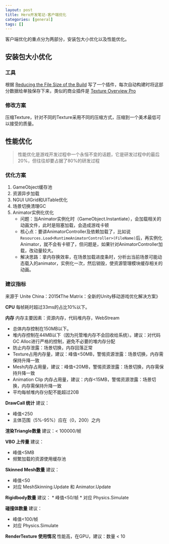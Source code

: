 ```yaml
---
layout: post
title: Hero开发笔记-客户端优化
categories: [general]
tags: []
---
```


客户端优化的重点分为两部分，安装包大小优化以及性能优化。

## 安装包大小优化 ##

### 工具 ###
根据 [Reducing the File Size of the Build](http://docs.unity3d.com/Manual/ReducingFilesize.html) 写了一个插件，每次自动构建时将这部分数据给单独保存下来，类似的商业插件是 [Texture Overview Pro](https://kharma.unity3d.com/en/#!/content/10832)

### 修改方案 ###

压缩Texture，针对不同的Texture采用不同的压缩方式，压缩到一个美术最低可以接受的质量。

## 性能优化 ##

> 性能优化是游戏开发过程中一个永恒不变的话题，它是研发过程中的最后20%，但往往却要占据了80%的研发过程

### 优化方案 ###

1. GameObject缓存池
1. 资源异步加载
1. NGUI UIGrid和UITable优化
1. 场景切换清理GC
1. Animator实例化优化
	* 问题：当Animator实例化时（GameObject.Instantiate），会加载相关的动画文件，此时是阻塞加载，会造成游戏卡顿
	* 核心点：要讲AnimatorController及依赖加载了，比如说`Resources.Load<RuntimeAnimatorController>(FileName)`后，再实例化Animator，就不会有卡顿了，但问题是，如果针对AnimatorController加载，改动量较大。
	* 解决思路：拿内存换效率，在场景加载进度条时，分析出当前场景可能动态载入的animator，实例化一次，然后销毁，使资源管理模块缓存相关的动画。


### 建议指标 ###

来源于 Unite China：2015《The Matrix：全新的Unity移动游戏优化解决方案》

**CPU**
每帧耗时超过33ms的占比10%以下。

**内存**
内存主要因素：资源内存，代码堆内存，WebStream

* 总体内存控制在150MB以下。
* 堆内存控制在44MB以下（因为托管堆内存不会回收给系统）。建议：对代码GC Alloc进行严格的控制，避免不必要的堆内存分配
* 防止内存泄露：场景切换，内存回落正常
* Texture占用内存量，建议：峰值<50MB，警惕资源泄露：场景切换，内存需保持升降一致
* Mesh内存占用量，建议：峰值<20MB，警惕资源泄露：场景切换，内存需保持升降一致
* Animation Clip 内存占用量，建议：内存<15MB，警惕资源泄露：场景切换，内存需保持升降一致
* 平均每帧堆内存分配不能超过20B

**DrawCall 统计**
建议：
* 峰值<250
* 主体范围（5%-95%）应在（0，200）之内

**渲染Triangle数量** 
建议：< 100000/帧

**VBO 上传量**
建议：
* 峰值<5MB
* 频繁加载的资源使用缓存池

**Skinned Mesh数量**
建议：
* 峰值<50
* 对应 MeshSkinning.Update 和 Animator.Update

**Rigidbody数量**
建议：
	* 峰值<50/帧
	* 对应 Physics.Simulate


**碰撞体数量**
建议：
* 峰值<100/帧
* 对应 Physics.Simulate

**RenderTexture 使用情况** 
性能高，在GPU，建议：数量 < 10

